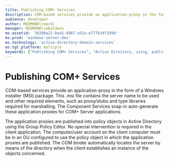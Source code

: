 ```yaml
---
title: Publishing COM+ Services
description: COM-based services provide an application-proxy in the form of a Windows installer (MSI) package.
audience: developer
author: REDMOND\\markl
manager: REDMOND\\mbaldwin
ms.assetid: '38200a22-bea5-4967-a51a-e777b34f299d'
ms.prod: 'windows-server-dev'
ms.technology: 'active-directory-domain-services'
ms.tgt_platform: multiple
keywords: ["Publishing COM+ Services", "Active Directory, using, publishing a service, COM+ services"]
---
```


# Publishing COM+ Services

COM-based services provide an application-proxy in the form of a Windows installer (MSI) package. This .msi file contains the server name to be used and other required elements, such as proxy/stubs and type libraries required for marshalling. The Component Services snap-in auto-generate these application proxies for COM+ Server applications.

The application proxies are published into policy objects in Active Directory using the Group Policy Editor. No special intervention is required in the client application. The computer/user account on the client computer must be in an OU configured to use the policy object in which the application proxies are published. The COM binder automatically locates the server by means of the directory when the client establishes an instance of the objects concerned.

 

 




